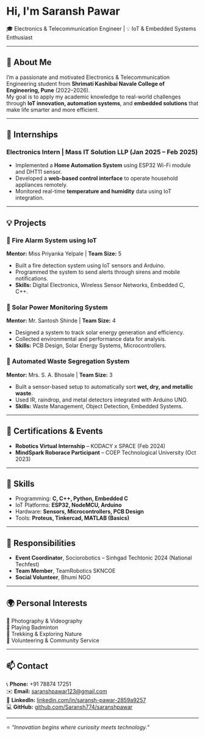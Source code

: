 # Hi, I'm Saransh Pawar  
🎓 Electronics & Telecommunication Engineer | 💡 IoT & Embedded Systems Enthusiast  

---

## 🧠 About Me  
I’m a passionate and motivated Electronics & Telecommunication Engineering student from **Shrimati Kashibai Navale College of Engineering, Pune** (2022–2026).  
My goal is to apply my academic knowledge to real-world challenges through **IoT innovation, automation systems**, and **embedded solutions** that make life smarter and more efficient.  

---

## 💼 Internships  
### Electronics Intern | Mass IT Solution LLP (Jan 2025 – Feb 2025)  
- Implemented a **Home Automation System** using ESP32 Wi-Fi module and DHT11 sensor.  
- Developed a **web-based control interface** to operate household appliances remotely.  
- Monitored real-time **temperature and humidity** data using IoT integration.  

---

## 💡 Projects  
### 🔸 Fire Alarm System using IoT  
**Mentor:** Miss Priyanka Yelpale | **Team Size:** 5  
- Built a fire detection system using IoT sensors and Arduino.  
- Programmed the system to send alerts through sirens and mobile notifications.  
- **Skills:** Digital Electronics, Wireless Sensor Networks, Embedded C, C++.  

### 🔸 Solar Power Monitoring System  
**Mentor:** Mr. Santosh Shinde | **Team Size:** 4  
- Designed a system to track solar energy generation and efficiency.  
- Collected environmental and performance data for analysis.  
- **Skills:** PCB Design, Solar Energy Systems, Microcontrollers.  

### 🔸 Automated Waste Segregation System  
**Mentor:** Mrs. S. A. Bhosale | **Team Size:** 3  
- Built a sensor-based setup to automatically sort **wet, dry, and metallic waste**.  
- Used IR, raindrop, and metal detectors integrated with Arduino UNO.  
- **Skills:** Waste Management, Object Detection, Embedded Systems.  

---

## 🧩 Certifications & Events  
- **Robotics Virtual Internship** – KODACY x SPACE (Feb 2024)  
- **MindSpark Roborace Participant** – COEP Technological University (Oct 2023)  

---

## 🧠 Skills  
- Programming: **C, C++, Python, Embedded C**  
- IoT Platforms: **ESP32, NodeMCU, Arduino**  
- Hardware: **Sensors, Microcontrollers, PCB Design**  
- Tools: **Proteus, Tinkercad, MATLAB (Basics)**  

---

## 🏅 Responsibilities  
- **Event Coordinator**, Sociorobotics – Sinhgad Techtonic 2024 (National Techfest)  
- **Team Member**, TeamRobotics SKNCOE  
- **Social Volunteer**, Bhumi NGO  

---

## 🌍 Personal Interests  
📸 Photography & Videography  
🏸 Playing Badminton  
🌄 Trekking & Exploring Nature  
🤝 Volunteering & Community Service  

---

## 📫 Contact  
📞 **Phone:** +91 78874 17251  
✉️ **Email:** [saranshpawar123@gmail.com](mailto:saranshpawar123@gmail.com)  
🔗 **LinkedIn:** [linkedin.com/in/saransh-pawar-2859a9257](www.linkedin.com/in/saransh-pawar-2859a9257)   
💻 **GitHub:** [github.com/Saransh774/saranshpawar](https://github.com/Saransh774/saranshpawar)   

---

⭐ *“Innovation begins where curiosity meets technology.”*  
